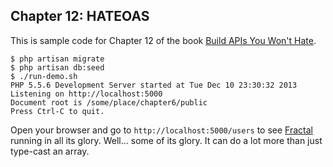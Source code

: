 ## Chapter 12: HATEOAS

This is sample code for Chapter 12 of the book [Build APIs You Won't Hate][].

    $ php artisan migrate
    $ php artisan db:seed
    $ ./run-demo.sh
    PHP 5.5.6 Development Server started at Tue Dec 10 23:30:32 2013
    Listening on http://localhost:5000
    Document root is /some/place/chapter6/public
    Press Ctrl-C to quit.

Open your browser and go to `http://localhost:5000/users` to see [Fractal][] running in all its glory. Well... 
some of its glory. It can do a lot more than just type-cast an array.

[Build APIs You Won't Hate]: http://leanpub.com/build-apis-you-wont-hate
[Fractal]: https://github.com/thephpleague/fractal
